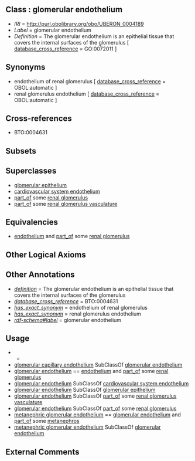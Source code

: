 
## Class : glomerular endothelium

 * *IRI* = http://purl.obolibrary.org/obo/UBERON_0004189
 * *Label* = glomerular endothelium
 * *Definition* = The glomerular endothelium is an epithelial tissue that covers the internal surfaces of the glomerulus [ [database_cross_reference](../../ef/oboInOwl#hasDbXref.md) = GO:0072011 ]

## Synonyms

 * endothelium of renal glomerulus [ [database_cross_reference](../../ef/oboInOwl#hasDbXref.md) = OBOL:automatic ]
 * renal glomerulus endothelium [ [database_cross_reference](../../ef/oboInOwl#hasDbXref.md) = OBOL:automatic ]

## Cross-references

 * BTO:0004631

## Subsets


## Superclasses

 * [glomerular epithelium](../../UBERON/88/UBERON_0004188.md)
 * [cardiovascular system endothelium](../../UBERON/52/UBERON_0004852.md)
 * [part_of](../../BFO/50/BFO_0000050.md) some [renal glomerulus](../../UBERON/74/UBERON_0000074.md)
 * [part_of](../../BFO/50/BFO_0000050.md) some [renal glomerulus vasculature](../../UBERON/90/UBERON_0004190.md)

## Equivalencies

 * [endothelium](../../UBERON/86/UBERON_0001986.md) and [part_of](../../BFO/50/BFO_0000050.md) some [renal glomerulus](../../UBERON/74/UBERON_0000074.md)

## Other Logical Axioms


## Other Annotations

 * *[definition](../../IAO/15/IAO_0000115.md)* = The glomerular endothelium is an epithelial tissue that covers the internal surfaces of the glomerulus
 * *[database_cross_reference](../../ef/oboInOwl#hasDbXref.md)* = BTO:0004631
 * *[has_exact_synonym](../../ym/oboInOwl#hasExactSynonym.md)* = endothelium of renal glomerulus
 * *[has_exact_synonym](../../ym/oboInOwl#hasExactSynonym.md)* = renal glomerulus endothelium
 * *[rdf-schema#label](../../el/rdf-schema#label.md)* = glomerular endothelium

## Usage

 * -
 * [glomerular capillary endothelium](../../UBERON/94/UBERON_0004294.md) SubClassOf [glomerular endothelium](../../UBERON/89/UBERON_0004189.md)
 * [glomerular endothelium](../../UBERON/89/UBERON_0004189.md) == [endothelium](../../UBERON/86/UBERON_0001986.md) and [part_of](../../BFO/50/BFO_0000050.md) some [renal glomerulus](../../UBERON/74/UBERON_0000074.md)
 * [glomerular endothelium](../../UBERON/89/UBERON_0004189.md) SubClassOf [cardiovascular system endothelium](../../UBERON/52/UBERON_0004852.md)
 * [glomerular endothelium](../../UBERON/89/UBERON_0004189.md) SubClassOf [glomerular epithelium](../../UBERON/88/UBERON_0004188.md)
 * [glomerular endothelium](../../UBERON/89/UBERON_0004189.md) SubClassOf [part_of](../../BFO/50/BFO_0000050.md) some [renal glomerulus vasculature](../../UBERON/90/UBERON_0004190.md)
 * [glomerular endothelium](../../UBERON/89/UBERON_0004189.md) SubClassOf [part_of](../../BFO/50/BFO_0000050.md) some [renal glomerulus](../../UBERON/74/UBERON_0000074.md)
 * [metanephric glomerular endothelium](../../UBERON/36/UBERON_0005136.md) == [glomerular endothelium](../../UBERON/89/UBERON_0004189.md) and [part_of](../../BFO/50/BFO_0000050.md) some [metanephros](../../UBERON/81/UBERON_0000081.md)
 * [metanephric glomerular endothelium](../../UBERON/36/UBERON_0005136.md) SubClassOf [glomerular endothelium](../../UBERON/89/UBERON_0004189.md)

## External Comments

